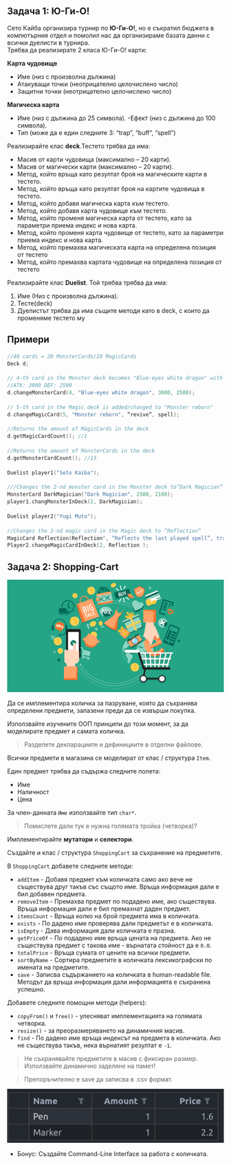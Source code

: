 ## Задача 1: Ю-Ги-О! 
Сето Кайба организира турнир по **Ю-Ги-О!**, но е съкратил бюджета в компютърния отдел и помолил нас да организираме базата данни с всички дуелисти в турнира.<br />
Трябва да реализирате 2 класа Ю-Ги-О! карти: <br />

**Карта чудовище**
- Име (низ с произволна дължина)
- Атакуващи точки (неотрицателно целочислено число)
- Защитни точки (неотрицателно целочислено число)

**Магическа карта**
- Име (низ с дължина до 25 символа).
-Ефект (низ с дължина до 100 символа).
- Тип (може да е един следните 3: “trap”, “buff”, “spell”)

Реализирайте клас **deck**.Тестето трябва да има:
- Масив от карти чудовища (максимално – 20 карти).
- Масив от магически карти (максимално – 20 карти).
- Метод, който връща като резултат броя на магическите карти в тестето.
- Метод, който връща като резултат броя на картите чудовища в тестето.
- Метод, който добавя магическа карта към тестето.
- Метод, който добавя карта чудовище към тестето.
- Метод, който променя магическа карта от тестето, като за параметри приема индекс и нова карта.
- Метод, който променя карта чудовище от тестето, като за параметри приема индекс и нова карта.
- Метод, който премахва магическата карта на определена позиция от тестето
- Метод, който премахва картата чудовище на определена позиция от тестето

Реализирайте клас **Duelist**. Той трябва трябва да има:
1. Име (Низ с произволна дължина).
2. Тесте(deck)
3. Дуелистът трябва да има същите методи като в deck, с които да променяме тестето 
му

## Примери
```c++
//40 cards = 20 MonsterCards/20 MagicCards
Deck d;

// 4-th card in the Monster deck becomes "Blue-eyes white dragon" with
//ATK: 3000 DEF: 2500
d.changeMonsterCard(4, "Blue-eyes white dragon", 3000, 2500);

// 5-th card in the Magic deck is added/changed to "Monster reborn"
d.changeMagicCard(5, "Monster reborn", “revive”, spell);

//Returns the amount of MagicCards in the deck
d.getMagicCardCount(); //1

//Returns the amount of MonsterCards in the deck
d.getMonsterCardCount(); //13

Duelist player1("Seto Kaiba");

///Changes the 2-nd monster card in the Monster deck to“Dark Magician”
MonsterCard DarkMagician("Dark Magician", 2500, 2100);
player1.changMonsterInDeck(2, DarkMagician);

Duelist player2("Yugi Muto");

//Changes the 2-nd magic card in the Magic deck to “Reflection”
MagicCard Reflection(Reflection", “Reflects the last played spell”, trap);
Player2.changeMagicCardInDeck(2, Reflection );
```

## Задача 2: Shopping-Cart
![Shopping-Cart-Image](img/shoppingcart.png)

Да се имплементира количка за пазруване, която да съхранява определени предмети, запазени преди да се извърши покупка.

Използвайте изучените ООП  принципи до този момент, за да моделирате предмет и самата количка.

> Разделете декларациите и дефинициите в отделни файлове.

Всички предмети в магазина се моделират от клас / структура `Item`.

Един предмет трябва да съдържа следните полета:
- Име
- Наличност
- Цена

За член-данната `Име` използвайте тип `char*`.

> Помислете дали тук е нужна голямата тройка (четворка)?

Имплементирайте **мутатори** и **селектори**.

Създайте и клас / структура `ShoppingCart` за съхранение на предметите.

В `ShoppingCart` добавете следните методи:
- `addItem` - Добавя предмет към количката само ако вече не съществува друг такъв със същото име. Връща информация дали е бил добавен предмета.
- `removeItem` - Премахва предмет по подадено име, ако съществува. Връща информация дали е бил премахнат даден предмет.
- `itemsCount` - Връща колко на брой предмета има в количката.
- `exists` - По дадено име проверява дали предметът е в количката. 
- `isEmpty` - Дава информация дали количката е празна.
- `getPriceOf` - По подадено име връща цената на предмета. Ако не съществува предмет с такова име - върнатата стойност да е `0.0`.
- `totalPrice` - Връща сумата от цените на всички предмети.
- `sortByName` - Сортира предметите в количката лексикографски по имената на предметите.
- `save` - Записва съдържанието на количката в human-readable file. Методът да връща информация дали информацията е съхранена успешно.

Добавете следните помощни методи (helpers):

- `copyFrom()` и `free()` - улесняват имплементацията на голямата четворка.
- `resize()` - за преоразмеряването на динамичния масив.
- `find` - По дадено име връща индексът на предмета в количката. Ако не съществува такъв, нека върнатият резултат е `-1`.

> Не съхранявайте предметите в масив с фиксиран размер. 
> Използвайте динамично заделяне на памет!

> Препоръчително е save да записва в .csv формат.

![Csv-example](img/csv.png)


* Бонус: Създайте Command-Line Interface за работа с количката.
